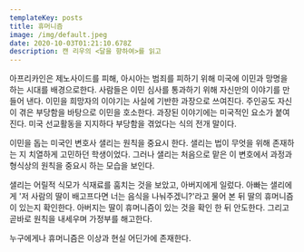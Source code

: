 ```yaml
---
templateKey: posts
title: 휴머니즘
image: /img/default.jpeg
date: 2020-10-03T01:21:10.678Z
description: 캔 리우의 <달을 향하여>를 읽고
---
```

아프리카인은 제노사이드를 피해, 아시아는 범죄를 피하기 위해 미국에 이민과 망명을 하는 시대를 배경으로한다. 사람들은 이민 심사를 통과하기 위해 자신만의 이야기를 만들어 낸다. 이민을 희망자의 이야기는 사실에 기반한 과장으로 쓰여진다. 주인공도 자신이 겪은 부당함을 바탕으로 이민을 호소한다. 과장된 이야기에는 미국적인 요소가 붙여진다. 미국 선교활동을 지지하다 부당함을 겪었다는 식의 전개 말이다.

이민을 돕는 미국인 변호사 샐리는 원칙을 중요시 한다. 샐리는 법이 무엇을 위해 존재하는 지 치열하게 고민하던 학생이었다. 그러나 샐리는 처음으로 맡은 이 변호에서 과정과 형식상의 원칙을 중요시 하는 모습을 보인다.

샐리는 어릴적 식모가 식재료를 훔치는 것을 보았고, 아버지에게 일렀다. 아빠는 샐리에게 '저 사람의 딸이 배고프다면 너는 음식을 나눠주겠니?'라고 물어 본 뒤 딸의 휴머니즘이 있는지 확인한다. 아버지는 딸이 휴머니즘이 있는 것을 확인 한 뒤 안도한다. 그리고 곧바로 원칙을 내세우며 가정부를 해고한다. 

누구에게나 휴머니즘은 이상과 현실 어딘가에 존재한다.